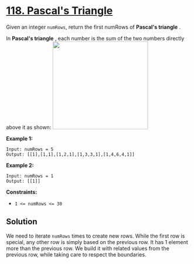 # [118. Pascal's Triangle](https://leetcode.com/problems/pascals-triangle/description/?envType=daily-question&envId=2025-08-01)

Given an integer <code>numRows</code>, return the first numRows of **Pascal's triangle** .

In **Pascal's triangle** , each number is the sum of the two numbers directly above it as shown:
<img alt="" src="https://upload.wikimedia.org/wikipedia/commons/0/0d/PascalTriangleAnimated2.gif" style="height: 240px; width: 260px;">

**Example 1:**

```
Input: numRows = 5
Output: [[1],[1,1],[1,2,1],[1,3,3,1],[1,4,6,4,1]]
```

**Example 2:**

```
Input: numRows = 1
Output: [[1]]
```

**Constraints:**

- <code>1 <= numRows <= 30</code>

## Solution

We need to iterate `numRows` times to create new rows. While the first row is special, any other row is simply based on the previous row. It has 1 element more than the previous row. We build it with related values from the previous row, while taking care to respect the boundaries.
